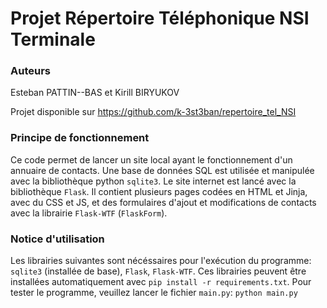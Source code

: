 # Projet Répertoire Téléphonique NSI Terminale

### Auteurs
Esteban PATTIN--BAS et Kirill BIRYUKOV

Projet disponible sur https://github.com/k-3st3ban/repertoire_tel_NSI

### Principe de fonctionnement
Ce code permet de lancer un site local ayant le fonctionnement d'un annuaire de contacts.
Une base de données SQL est utilisée et manipulée avec la bibliothèque python `sqlite3`.
Le site internet est lancé avec la bibliothèque `Flask`.
Il contient plusieurs pages codées en HTML et Jinja, avec du CSS et JS, et des formulaires d'ajout et modifications de contacts avec la librairie `Flask-WTF` (`FlaskForm`).

### Notice d'utilisation
Les librairies suivantes sont nécéssaires pour l'exécution du programme: `sqlite3` (installée de base), `Flask`, `Flask-WTF`.
Ces librairies peuvent être installées automatiquement avec `pip install -r requirements.txt`.
Pour tester le programme, veuillez lancer le fichier `main.py`: `python main.py`
